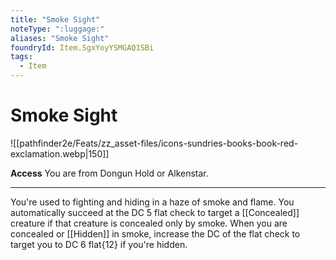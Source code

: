```yaml
---
title: "Smoke Sight"
noteType: ":luggage:"
aliases: "Smoke Sight"
foundryId: Item.SgxYoyYSMGAQ1SBi
tags:
  - Item
---
```


# Smoke Sight
![[pathfinder2e/Feats/zz_asset-files/icons-sundries-books-book-red-exclamation.webp|150]]

**Access** You are from Dongun Hold or Alkenstar.

* * *

You're used to fighting and hiding in a haze of smoke and flame. You automatically succeed at the DC 5 flat check to target a [[Concealed]] creature if that creature is concealed only by smoke. When you are concealed or [[Hidden]] in smoke, increase the DC of the flat check to target you to DC 6 flat{12} if you're hidden.
